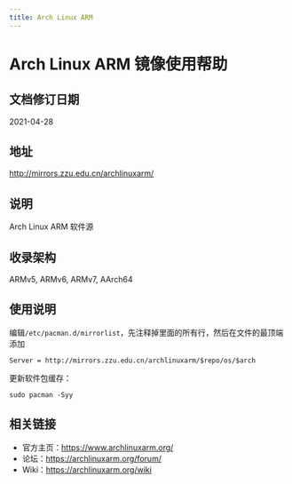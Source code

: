 ```yaml
---
title: Arch Linux ARM
---
```

<!-- ex_nolevel -->
# Arch Linux ARM 镜像使用帮助

## 文档修订日期

2021-04-28

## 地址

http://mirrors.zzu.edu.cn/archlinuxarm/

## 说明

Arch Linux ARM 软件源

## 收录架构

ARMv5, ARMv6, ARMv7, AArch64

## 使用说明

编辑`/etc/pacman.d/mirrorlist`，先注释掉里面的所有行，然后在文件的最顶端添加

```
Server = http://mirrors.zzu.edu.cn/archlinuxarm/$repo/os/$arch
```

更新软件包缓存：

```
sudo pacman -Syy
```

## 相关链接

- 官方主页：https://www.archlinuxarm.org/
- 论坛：https://archlinuxarm.org/forum/
- Wiki：https://archlinuxarm.org/wiki